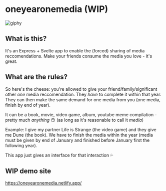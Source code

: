 # oneyearonemedia (WIP)

![giphy](https://user-images.githubusercontent.com/6733407/94095684-5c846d00-fe76-11ea-8589-0af03dcac01f.gif)

## What is this?

It's an Express + Svelte app to enable the (forced) sharing of media reccomendations. Make your friends consume the media you love - it's great.

## What are the rules?

So here's the cheese: you're allowed to give your friend/family/significant other *one* media reccomendation. They *have* to complete it within that year. They can then make the same demand for one media from you (one media, finish by end of year).

It can be a book, movie, video game, album, youtube meme compilation - pretty much *anything* 😏 (as long as it's reasonable to call it *media*) 

Example: I give my partner Life is Strange (the video game) and they give me Dune (the book). We have to finish the media within the year (media must be given by end of January and finished before January first the following year).

This app just gives an interface for that interaction 💦

## WIP demo site
https://oneyearonemedia.netlify.app/

